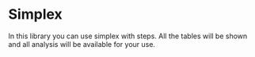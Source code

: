 # Simplex
 
In this library you can use simplex with steps. All the tables will be shown and all analysis will be available for your use. 
